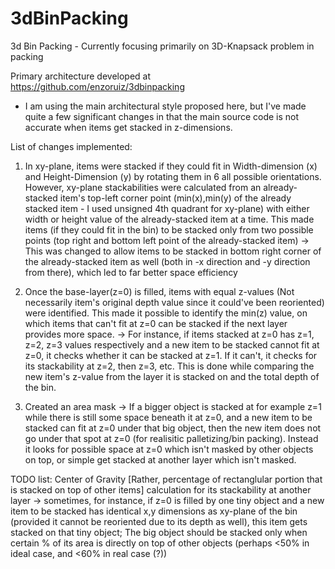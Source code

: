 # 3dBinPacking
3d Bin Packing - Currently focusing primarily on 3D-Knapsack problem in packing

Primary architecture developed at https://github.com/enzoruiz/3dbinpacking
- I am using the main architectural style proposed here, but I've made quite a few significant changes in that the main source code is not accurate when items get stacked in z-dimensions.

List of changes implemented:
1. In xy-plane, items were stacked if they could fit in Width-dimension (x) and Height-Dimension (y) by rotating them in 6 all possible orientations. However, xy-plane stackabilities were calculated from an already-stacked item's top-left corner point (min(x),min(y) of the already stacked item - I used unsigned 4th quadrant for xy-plane) with either width or height value of the already-stacked item at a time. This made items (if they could fit in the bin) to be stacked only from two possible points (top right and bottom left point of the already-stacked item)
-> This was changed to allow items to be stacked in bottom right corner of the already-stacked item as well (both in -x direction and -y direction from there), which led to far better space efficiency

2. Once the base-layer(z=0) is filled, items with equal z-values (Not necessarily item's original depth value since it could've been reoriented) were identified. This made it possible to identify the min(z) value, on which items that can't fit at z=0 can be stacked if the next layer provides more space.
-> For instance, if items stacked at z=0 has z=1, z=2, z=3 values respectively and a new item to be stacked cannot fit at z=0, it checks whether it can be stacked at z=1. If it can't, it checks for its stackability at z=2, then z=3, etc. This is done while comparing the new item's z-value from the layer it is stacked on and the total depth of the bin.

3. Created an area mask
-> If a bigger object is stacked at for example z=1 while there is still some space beneath it at z=0, and a new item to be stacked can fit at z=0 under that big object, then the new item does not go under that spot at z=0 (for realisitic palletizing/bin packing). Instead it looks for possible space at z=0 which isn't masked by other objects on top, or simple get stacked at another layer which isn't masked.


TODO list:
Center of Gravity [Rather, percentage of rectanglular portion that is stacked on top of other items] calculation for its stackability at another layer
-> sometimes, for instance, if z=0 is filled by one tiny object and a new item to be stacked has identical x,y dimensions as xy-plane of the bin (provided it cannot be reoriented due to its depth as well), this item gets stacked on that tiny object; The big object should be stacked only when certain % of its area is directly on top of other objects (perhaps <50% in ideal case, and <60% in real case (?))
